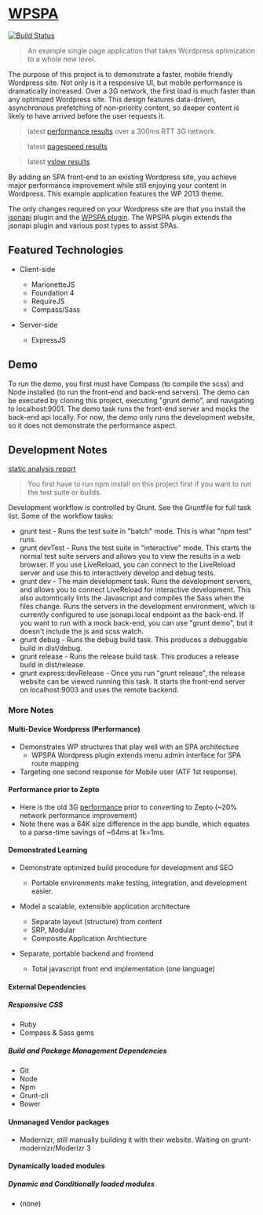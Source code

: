 # [WPSPA](http://github.com/localnerve/wpspa)

[![Build Status](https://secure.travis-ci.org/localnerve/wpspa.png?branch=master)](http://travis-ci.org/localnerve/wpspa)

> An example single page application that takes Wordpress optimization to a whole new level.

The purpose of this project is to demonstrate a faster, mobile friendly Wordpress site. Not only is it a responsive UI, but mobile performance is dramatically increased. Over a 3G network, the first load is much faster than any optimized Wordpress site. This design features data-driven, asynchronous prefetching of non-priority content, so deeper content is likely to have arrived before the user requests it.

> latest [performance results](http://www.webpagetest.org/result/131212_KF_TGB/) over a 300ms RTT 3G network.

> latest [pagespeed results](http://github.com/localnerve/wpspa/blob/master/docs/images/pagespeed.jpg)

> latest [yslow results](http://github.com/localnerve/wpspa/blob/master/docs/images/yslow.jpg)

By adding an SPA front-end to an existing Wordpress site, you achieve major performance improvement while still enjoying your content in Wordpress. This example application features the WP 2013 theme.

The only changes required on your Wordpress site are that you install the [jsonapi](http://wordpress.org/plugins/json-api/) plugin and the [WPSPA plugin](https://github.com/localnerve/wpspa-plugin). The WPSPA plugin extends the jsonapi plugin and various post types to assist SPAs.

## Featured Technologies
+ Client-side
  * MarionetteJS
  * Foundation 4
  * RequireJS
  * Compass/Sass

+ Server-side
  * ExpressJS

## Demo
To run the demo, you first must have Compass (to compile the scss) and Node installed (to run the front-end and back-end servers). The demo can be executed by cloning this project, executing "grunt demo", and navigating to localhost:9001. The demo task runs the front-end server and mocks the back-end api locally. For now, the demo only runs the development website, so it does not demonstrate the performance aspect.

## Development Notes

[static analysis report](http://htmlpreview.github.io/?https://github.com/localnerve/wpspa-report/blob/master/report/index.html "Plato Report")

> You first have to run npm install on this project first if you want to run the test suite or builds.

Development workflow is controlled by Grunt. See the Gruntfile for full task list. Some of the workflow tasks:
+ grunt test - Runs the test suite in "batch" mode. This is what "npm test" runs.
+ grunt devTest - Runs the test suite in "interactive" mode. This starts the normal test suite servers and allows you to view the results in a web browser. If you use LiveReload, you can connect to the LiveReload server and use this to interactively develop and debug tests.
+ grunt dev - The main development task. Runs the development servers, and allows you to connect LiveReload for interactive development. This also automtically lints the Javascript and compiles the Sass when the files change. Runs the servers in the development environment, which is currently configured to use jsonapi.local endpoint as the back-end. If you want to run with a mock back-end, you can use "grunt demo", but it doesn't include the js and scss watch.
+ grunt debug - Runs the debug build task. This produces a debuggable build in dist/debug.
+ grunt release - Runs the release build task. This produces a release build in dist/release.
+ grunt express:devRelease - Once you run "grunt release", the release website can be viewed running this task. It starts the front-end server on localhost:9003 and uses the remote backend.

### More Notes
#### Multi-Device Wordpress (Performance)
+ Demonstrates WP structures that play well with an SPA architecture
  * WPSPA Wordpress plugin extends menu admin interface for SPA route mapping
+ Targeting one second response for Mobile user (ATF 1st response).

#### Performance prior to Zepto
+ Here is the old 3G [performance](http://www.webpagetest.org/result/131021_6S_45Z/) prior to converting to Zepto (~20% network performance improvement)
+ Note there was a 64K size difference in the app bundle, which equates to a parse-time savings of ~64ms at 1k=1ms.

#### Demonstrated Learning
+ Demonstrate optimized build procedure for development and SEO
  * Portable environments make testing, integration, and development easier.

+ Model a scalable, extensible application architecture
  * Separate layout (structure) from content
  * SRP, Modular 
  * Composite Application Archtiecture
+ Separate, portable backend and frontend 
  * Total javascript front end implementation (one language)

#### External Dependencies
##### Responsive CSS
+ Ruby
+ Compass & Sass gems

##### Build and Package Management Dependencies
+ Git
+ Node
+ Npm
+ Grunt-cli
+ Bower

#### Unmanaged Vendor packages
+ Modernizr, still manually building it with their website. Waiting on grunt-modernizr/Moderizr 3

#### Dynamically loaded modules
##### Dynamic and Conditionally loaded modules
+ (none)
